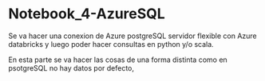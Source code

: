 # Notebook_4-AzureSQL

Se va hacer una conexion de Azure postgreSQL servidor flexible con Azure databricks y luego poder hacer consultas en python y/o scala.

En esta parte se va hacer las cosas de una forma distinta como en psotgreSQL no hay datos por defecto, 
